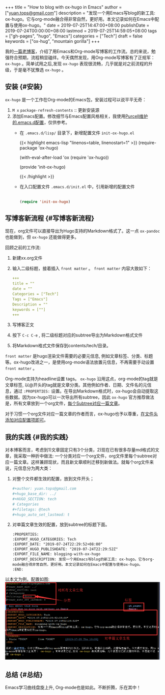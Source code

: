 +++
title = "How to blog with ox-hugo in Emacs"
author = ["yuan.tops@gmail.com"]
description = "发现一个用Emacs写blog的新工具: ox-hugo。它与org-mode融合得非常自然，更好用。本文记录如何在Emacs中配置与使用ox-hugo。"
date = 2019-07-25T14:47:00+08:00
publishDate = 2019-07-24T00:00:00+08:00
lastmod = 2019-07-25T14:59:05+08:00
tags = ["gh-pages", "hugo", "Emacs"]
categories = ["Tech"]
draft = false
keywords = ["ox-hug", "mountain gorilla"]
+++

我的[一篇老博客](https://blog.yuantops.com/tech/emacs-orgmode-hugo-with-oxpandoc/)，介绍了用Emacs和Org-mode写博客的工作流。总的来说，勉强符合预期，流程稍显磕绊。今天偶然发现，用Org-mode写博客有了正规军： `ox-hugo` 。简单试用之后,发现 `ox-hugo` 表现很流畅，几乎就是对之前流程的升级，于是毫不犹豫选 `ox-hugo` 。


## 安装 {#安装}

`ox-hugo` 是一个工作在Org-mode的Emacs包，安装过程可以说平平无奇：

1.  `M x` `package-refresh-contents` :: 更新安装源
2.  添加Emacs配置。修改细节与Emacs配置风格相关，我使用[Purcell维护的.emacs.d配置](https://github.com/purcell/emacs.d)，仅供参考。
    -   在 `.emacs.d/lisp/` 目录下，新增配置文件 `init-ox-hugo.el`

        {{< highlight emacs-lisp "linenos=table, linenostart=1" >}}
        (require-package 'ox-hugo)

        (with-eval-after-load 'ox (require 'ox-hugo))

        (provide 'init-ox-hugo)

        {{< /highlight >}}

    -   在入口配置文件 `.emacs.d/init.el` 中，引用新增的配置文件

        ```lisp

        (require 'init-ox-hugo)

        ```


## 写博客新流程 {#写博客新流程}

现在，org文件可以直接导出为Hugo支持的Markdown格式了。这一点 `ox-pandoc` 也能做到，但 `ox-hugo` 还能做得更多。

回顾之前的工作流:

1.  新建xx.org文件
2.  输入二级标题，接着插入 `front matter` 。 `front matter` 内容大致如下：

    ```yaml
    +++
    title = ""
    date = ""
    Categories = ["Tech"]
    Tags = ["Emacs"]
    Description = ""
    keywords = [""]
    +++
    ```
3.  写博客正文
4.  按下 `C-c C-e` , 将二级标题对应的subtree导出为Markdown格式文件
5.  将Markdown格式文件保存到contents/tech/目录。

`front matter` 是hugo渲染文件需要的必要元信息, 例如文章标签、分类、标题等。ox-hugo改进之一，是使用org-mode语法放置元信息，不再需要手动设置 `front matter` 。

Org-mode支持为headline设置 tags。 `ox-hugo` 沿用这点，org-mode的tag就是文章标签, 以@开头的tag就是文章分类。其他例如作者、日期、文件名的元信息，通过 `:PROPERTIES:` 设置。在导出Markdown格式时，ox-hugo会自动提取这些数据。因为ox-hugo可以一次导出所有subtree，因此 `ox-hugo` 官方推荐做法是，所有文章放到一个org文件，[每个Subtree对应一篇文章](https://ox-hugo.scripter.co/doc/screenshots/#screenshot-one-post-per-subtree)。

对于习惯一个org文件对应一篇文章的作者而言，ox-hugo也予以尊重，[在文件头添加对应配置项即可](https://ox-hugo.scripter.co/doc/org-meta-data-to-hugo-front-matter/)。


## 我的实践 {#我的实践}

对本博客而言，考虑到1)文章固定只有3个分类，2)现在已有很多存量md格式的文章，我采取一种折中做法: 一个分类对应一个org文件，org文件里每个subtree对应一篇文章。这样兼顾现状，而且新文章顺利迁移到新做法。就每个org文件来说，元信息分为两大类：

1.  对整个文件都生效的配置，放到文件开头；

    ```yaml
    #+author: yuan.tops@gmail.com
    #+hugo_base_dir: ../
    #+HUGO_SECTION: tech
    # Categories
    #+filetags: @tech
    #+hugo_auto_set_lastmod: t
    ```
2.  对单篇文章生效的配置，放到subtree的标题下面。

    ```props
    :PROPERTIES:
    :EXPORT_HUGO_CATEGORIES: Tech
    :EXPORT_DATE: "2019-07-24T22:29:52+08:00"
    :EXPORT_HUGO_PUBLISHDATE: "2019-07-24T22:29:52Z"
    :EXPORT_FILE_NAME: blogging-with-ox-hugo
    :EXPORT_DESCRIPTION: 发现一个用Emacs写blog的新工具: ox-hugo。它与org-mode融合得非常自然，更好用。本文记录如何在Emacs中配置与使用ox-hugo。
    :END:
    ```

以本文为例，配置如图:
![](/ox-hugo/screenshot-org-subtree.png)


## 总结 {#总结}

Emacs学习曲线盘旋上升, Org-mode也是如此。不断折腾，乐在其中！
